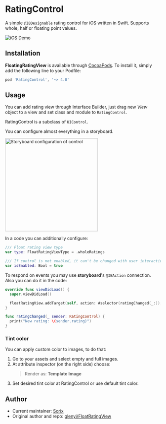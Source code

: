 # RatingControl
A simple `@IBDesignable` rating control for iOS written in Swift. Supports whole, half or floating point values.

![iOS Demo](https://user-images.githubusercontent.com/5610904/49809977-470d8400-fd71-11e8-92fe-456c090be727.gif)

## Installation
**FloatingRatingView** is available through [CocoaPods](http://cocoapods.org). To install
it, simply add the following line to your Podfile:

```ruby
pod 'RatingControl', '~> 4.0'
```

## Usage
You can add rating view through Interface Builder, just drag new *View* object to a view and set class and module to `RatingControl`.

RatingControl is a subclass of `UIControl`.

You can configure almost everything in a storyboard.

<img height="300" alt="Storyboard configuration of control" src="https://user-images.githubusercontent.com/5610904/49812013-81792000-fd75-11e8-9af7-e3b790b4f293.png">

In a code you can additionally configure:
```swift
/// Float rating view type
var type: FloatRatingViewType = .wholeRatings

/// If control is not enabled, it can't be changed with user interaction
var isEnabled: Bool = true
```

To respond on events you may use **storyboard**'s `@IBAction` connection. Also you can do it in the code:

```swift
override func viewDidLoad() {
  super.viewDidLoad()

  floatRatingView.addTarget(self, action: #selector(ratingChanged(_:)), for: .valueChanged)
}

func ratingChanged(_ sender: RatingControl) {
  print("New rating: \(sender.rating)")
}
```

### Tint color
You can apply custom color to images, to do that:
  1. Go to your assets and select empty and full images.
  2. At attribute inspector (on the right side) choose:
     > Render as: **Template Image**
  3. Set desired tint color at RatingControl or use default tint color.

## Author
- Current maintainer: [Sorix](https://github.com/Sorix)
- Original author and repo: [glenyi/FloatRatingView](https://github.com/glenyi/FloatRatingView)
